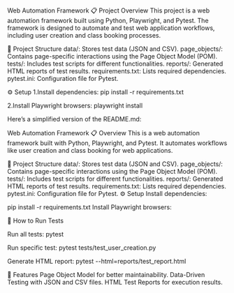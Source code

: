 Web Automation Framework
📋 Project Overview
This project is a web automation framework built using Python, Playwright, and Pytest. The framework is designed to automate and test web application workflows, including user creation and class booking processes.

📂 Project Structure
data/: Stores test data (JSON and CSV).
page_objects/: Contains page-specific interactions using the Page Object Model (POM).
tests/: Includes test scripts for different functionalities.
reports/: Generated HTML reports of test results.
requirements.txt: Lists required dependencies.
pytest.ini: Configuration file for Pytest.


⚙️ Setup
1.Install dependencies:
pip install -r requirements.txt

2.Install Playwright browsers:
playwright install


Here’s a simplified version of the README.md:

Web Automation Framework
📋 Overview
This is a web automation framework built with Python, Playwright, and Pytest. It automates workflows like user creation and class booking for web applications.

📂 Project Structure
data/: Stores test data (JSON and CSV).
page_objects/: Contains page-specific interactions using the Page Object Model (POM).
tests/: Includes test scripts for different functionalities.
reports/: Generated HTML reports of test results.
requirements.txt: Lists required dependencies.
pytest.ini: Configuration file for Pytest.
⚙️ Setup
Install dependencies:

pip install -r requirements.txt
Install Playwright browsers:

🚀 How to Run Tests

Run all tests:
pytest

Run specific test:
pytest tests/test_user_creation.py

Generate HTML report:
pytest --html=reports/test_report.html

🧾 Features
Page Object Model for better maintainability.
Data-Driven Testing with JSON and CSV files.
HTML Test Reports for execution results.






